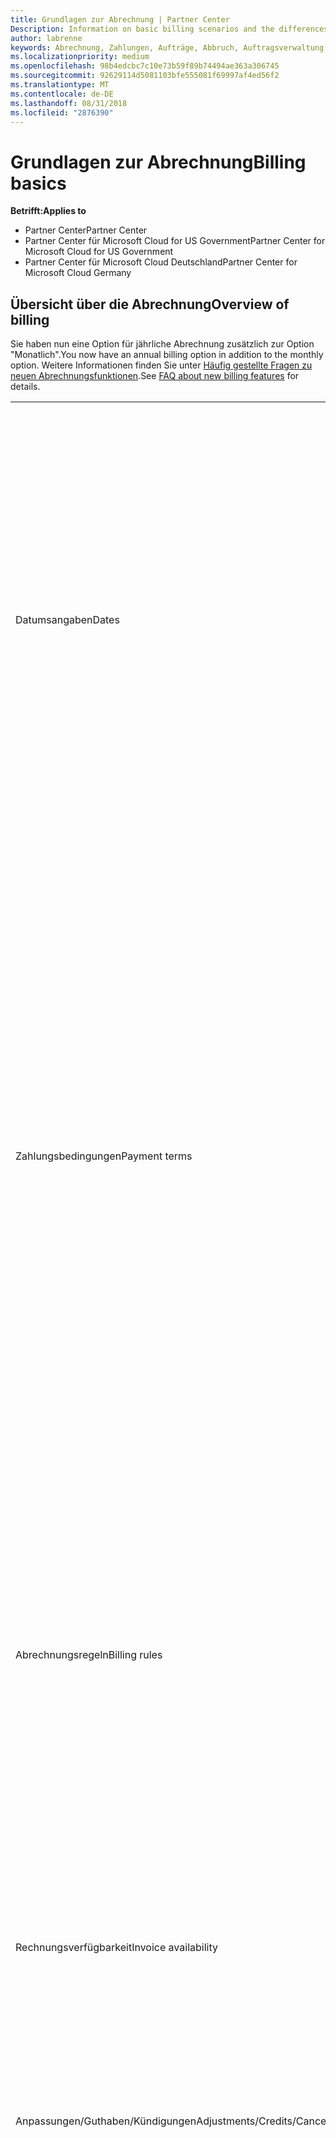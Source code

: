 ```yaml
---
title: Grundlagen zur Abrechnung | Partner Center
Description: Information on basic billing scenarios and the differences between license-based and usage-based billing
author: labrenne
keywords: Abrechnung, Zahlungen, Aufträge, Abbruch, Auftragsverwaltung, Nichtbezahlung, Betrug, Missbrauch, Steuern, Steuerbefreiungen, Abstimmungsdateien, Abstimmungsdatei
ms.localizationpriority: medium
ms.openlocfilehash: 98b4edcbc7c10e73b59f89b74494ae363a306745
ms.sourcegitcommit: 92629114d5081103bfe555081f69997af4ed56f2
ms.translationtype: MT
ms.contentlocale: de-DE
ms.lasthandoff: 08/31/2018
ms.locfileid: "2876390"
---
```

# <a name="billing-basics"></a><span data-ttu-id="4d17d-103">Grundlagen zur Abrechnung</span><span class="sxs-lookup"><span data-stu-id="4d17d-103">Billing basics</span></span>

**<span data-ttu-id="4d17d-104">Betrifft:</span><span class="sxs-lookup"><span data-stu-id="4d17d-104">Applies to</span></span>**

-  <span data-ttu-id="4d17d-105">Partner Center</span><span class="sxs-lookup"><span data-stu-id="4d17d-105">Partner Center</span></span>
-  <span data-ttu-id="4d17d-106">Partner Center für Microsoft Cloud for US Government</span><span class="sxs-lookup"><span data-stu-id="4d17d-106">Partner Center for Microsoft Cloud for US Government</span></span>
-  <span data-ttu-id="4d17d-107">Partner Center für Microsoft Cloud Deutschland</span><span class="sxs-lookup"><span data-stu-id="4d17d-107">Partner Center for Microsoft Cloud Germany</span></span>

## <a name="overview-of-billing"></a><span data-ttu-id="4d17d-108">Übersicht über die Abrechnung</span><span class="sxs-lookup"><span data-stu-id="4d17d-108">Overview of billing</span></span>
<span data-ttu-id="4d17d-109">Sie haben nun eine Option für jährliche Abrechnung zusätzlich zur Option "Monatlich".</span><span class="sxs-lookup"><span data-stu-id="4d17d-109">You now have an annual billing option in addition to the monthly option.</span></span> <span data-ttu-id="4d17d-110">Weitere Informationen finden Sie unter [Häufig gestellte Fragen zu neuen Abrechnungsfunktionen](faq-about-new-billing-features.md).</span><span class="sxs-lookup"><span data-stu-id="4d17d-110">See [FAQ about new billing features](faq-about-new-billing-features.md) for details.</span></span>

<table>
<colgroup>
<col width="50%" />
<col width="50%" />
</colgroup>
<tbody>
<tr class="odd">
<td><span data-ttu-id="4d17d-111">Datumsangaben</span><span class="sxs-lookup"><span data-stu-id="4d17d-111">Dates</span></span></td>
<td><ul>
<li><span data-ttu-id="4d17d-112">Ihr monatliches Abrechnungsdatum ist der Monatstag, den Sie während der Registrierung ausgewählt haben.</span><span class="sxs-lookup"><span data-stu-id="4d17d-112">Your monthly billing date is the day of the month you selected during enrollment.</span></span> <span data-ttu-id="4d17d-113">Microsoft sendet eine Bestätigungs-E-Mail, die Ihr Abrechnungsdatum enthält.</span><span class="sxs-lookup"><span data-stu-id="4d17d-113">Microsoft will send a confirmation email that includes your billing date.</span></span></li>
<li><span data-ttu-id="4d17d-114">Preislisten sind 1 Monat im Voraus verfügbar, da sie monatlich aktualisiert werden.</span><span class="sxs-lookup"><span data-stu-id="4d17d-114">You can find price lists one (1) month in advance, as they're updated monthly.</span></span> <span data-ttu-id="4d17d-115">Lizenzbasierte Preise sind für die Dauer des Abonnements, in der Regel 12 Monate nach dem Kaufdatum, garantiert.</span><span class="sxs-lookup"><span data-stu-id="4d17d-115">License-based prices are guaranteed for the term of the subscription, usually 12 months from the purchase date.</span></span> <span data-ttu-id="4d17d-116">Nutzungsbasierte Preise können sich monatlich ändern.</span><span class="sxs-lookup"><span data-stu-id="4d17d-116">Usage-based prices can change on a monthly basis.</span></span> <span data-ttu-id="4d17d-117">Wir informieren Sie 30 Tage im Voraus über die Veröffentlichung unserer Partner-Preisliste über Preisänderungen.</span><span class="sxs-lookup"><span data-stu-id="4d17d-117">We will provide 30 days’ notice for any price change through the publication of our Partner Price List.</span></span></li>
</ul></td>
</tr>
<tr class="even">
<td><span data-ttu-id="4d17d-118">Zahlungsbedingungen</span><span class="sxs-lookup"><span data-stu-id="4d17d-118">Payment terms</span></span></td>
<td><ul>
<li><span data-ttu-id="4d17d-119">Zahlungsbedingungen – 60 Tage netto.</span><span class="sxs-lookup"><span data-stu-id="4d17d-119">Payment terms - net 60 days.</span></span></li>
<li><span data-ttu-id="4d17d-120">Zahlungen müssen zum Fälligkeitsdatum der Rechnung (60Tage nach dem Abrechnungsdatum) erfolgen, ansonsten ist das Konto im Rückstand.</span><span class="sxs-lookup"><span data-stu-id="4d17d-120">Payments must be made by the invoice due date (60 days after the billing date), or the account will be delinquent.</span></span></li>
<li><span data-ttu-id="4d17d-121">Rückständige Konten können zeitweilig aufgehoben und/oder vom Programm für Cloud Solution Provider ausgeschlossen werden.</span><span class="sxs-lookup"><span data-stu-id="4d17d-121">Delinquent accounts are subject to suspension and/or termination from the Cloud Solution Provider program.</span></span> <span data-ttu-id="4d17d-122">Mit aufgehobenen Konten können keine neue Kunden oder Bestellungen erstellt, keine Handelspartnerbeziehung angefordert, Abonnementmengen erhöht oder verringert, Add-on-Abonnements bestellt, Abonnements konvertiert oder übertragen werden. Sie sind auf die Verwaltung vorhandener Kunden, Abonnements und Ressourcen beschränkt, bis das Konto wieder aktuell ist.</span><span class="sxs-lookup"><span data-stu-id="4d17d-122">Suspended accounts can't create a new customer or order, request a reseller relationship, increase or decrease quantities of subscriptions, order add-on subscriptions, convert or transition a subscription and will be limited to managing existing customers, subscriptions and resources until the account is brought current.</span></span> <span data-ttu-id="4d17d-123">Partner erhalten den vollen Funktionsumfang der aufgehobenen Konten zurück, wenn sie ihre ausstehenden Rechnungen beglichen haben.</span><span class="sxs-lookup"><span data-stu-id="4d17d-123">Partners can regain full functionality of their suspended accounts when they pay their outstanding bills.</span></span></li>
</ul></td>
</tr>
<tr class="odd">
<td><span data-ttu-id="4d17d-124">Abrechnungsregeln</span><span class="sxs-lookup"><span data-stu-id="4d17d-124">Billing rules</span></span></td>
<td><ul>
<li><span data-ttu-id="4d17d-125">Sie erhalten jeden Monat eine Rechnung für das CSP-Programm.</span><span class="sxs-lookup"><span data-stu-id="4d17d-125">You will receive one invoice each month for the CSP program.</span></span></li>
<li><span data-ttu-id="4d17d-126">Lizenzbasierte Abonnements werden basierend auf erworbenen Lizenzen und nicht anhand verwendeter Lizenzen abgerechnet.</span><span class="sxs-lookup"><span data-stu-id="4d17d-126">License-based subscriptions are billed based on licenses purchased, not licenses used.</span></span></li>
<li><span data-ttu-id="4d17d-127">Azure (nutzungsbasierte Abonnements) werden gemäß den gemessenen Sätzen, basierend auf der Nutzung belastet.</span><span class="sxs-lookup"><span data-stu-id="4d17d-127">Azure (usage-based subscriptions) are billed according to metered rates, based on consumption.</span></span></li>
<li><span data-ttu-id="4d17d-128">Der Preis wird während der Laufzeit des Abonnements garantiert.</span><span class="sxs-lookup"><span data-stu-id="4d17d-128">Price is guaranteed through the term of the subscription.</span></span> <span data-ttu-id="4d17d-129">Preise können sich bei der Abonnementverlängerung ändern.</span><span class="sxs-lookup"><span data-stu-id="4d17d-129">Prices may change at subscription renewal.</span></span></li>
</ul></td>
</tr>
<tr class="even">
<td><span data-ttu-id="4d17d-130">Rechnungsverfügbarkeit</span><span class="sxs-lookup"><span data-stu-id="4d17d-130">Invoice availability</span></span></td>
<td><ul>
<li><span data-ttu-id="4d17d-131">Sie können Ihre Rechnungen und Erstattungsdateien auf der Abrechnungsseite im Partner-Dashboard anzeigen und herunterladen.</span><span class="sxs-lookup"><span data-stu-id="4d17d-131">You can view and download your invoices and reconciliation files from the Billing page in the Partner Dashboard.</span></span> <span data-ttu-id="4d17d-132">Monatliche Rechnungen sind im Partner-Dashboard innerhalb von vier (4) Tagen nach Ablauf des ausgewählten Abrechnungsdatums verfügbar.</span><span class="sxs-lookup"><span data-stu-id="4d17d-132">Note that monthly invoices are available on Partner Dashboard within four (4) days of your selected billing date.</span></span></li>
</ul></td>
</tr>
<tr class="odd">
<td><span data-ttu-id="4d17d-133">Anpassungen/Guthaben/Kündigungen</span><span class="sxs-lookup"><span data-stu-id="4d17d-133">Adjustments/Credits/Cancellations</span></span></td>
<td><ul>
<li><span data-ttu-id="4d17d-134">Anpassungen und rückständige Guthaben werden in der nächsten Rechnung angezeigt, nachdem das Guthaben oder die Anpassung angerechnet wurde.</span><span class="sxs-lookup"><span data-stu-id="4d17d-134">You'll see adjustments and credits in arrears on your next billing invoice after the credit or adjustment is applied.</span></span></li>
</ul></td>
</tr>
<tr class="even">
<td><span data-ttu-id="4d17d-135">Steuern</span><span class="sxs-lookup"><span data-stu-id="4d17d-135">Tax</span></span></td>
<td><ul>
<li><span data-ttu-id="4d17d-136">Steuern fallen basierend auf Ihren Details (und nicht der Ihrer Kunden) an, da die Abrechnungsbeziehung zwischen Microsoft und Ihnen besteht.</span><span class="sxs-lookup"><span data-stu-id="4d17d-136">You will be taxed based on your details, (not your customers') as the billing relationship is between Microsoft and you.</span></span></li>
<li><span data-ttu-id="4d17d-137">Sie können Ihre Steuernummer während des Aufnahmeprozesses oder über eine Serviceanfrage senden.</span><span class="sxs-lookup"><span data-stu-id="4d17d-137">You can submit your tax ID during onboarding or via a service request.</span></span> <span data-ttu-id="4d17d-138">Die Änderungen werden im nächsten Abrechnungszyklus angezeigt.</span><span class="sxs-lookup"><span data-stu-id="4d17d-138">You'll see the changes reflected on your next billing cycle.</span></span></li>
<li><span data-ttu-id="4d17d-139">Für eine <strong>Freistellung von der Quellensteuer und Verkaufssteuer</strong> müssen Sie Steuerunterlagen über eine Serviceanfrage übermitteln.</span><span class="sxs-lookup"><span data-stu-id="4d17d-139">For <strong>withholding and sales tax exemption</strong>, you must submit tax documentation via a service request.</span></span> <span data-ttu-id="4d17d-140">Die Änderungen und entsprechenden Erstattungen werden in Ihrem nächsten Abrechnungszyklus angezeigt.</span><span class="sxs-lookup"><span data-stu-id="4d17d-140">You'll see the changes and appropriate refunds on your next billing cycle.</span></span></li>
<li><span data-ttu-id="4d17d-141">Für eine <strong>Freistellung von der Umsatzsteuer</strong> müssen Sie Ihre Umsatzsteueridentifikationsnummer (von Microsoft überprüft) über eine Serviceanfrage übermitteln.</span><span class="sxs-lookup"><span data-stu-id="4d17d-141">For <strong>value added tax (VAT) exemption</strong>, you must submit your VAT ID (validated by Microsoft) via a service request.</span></span> <span data-ttu-id="4d17d-142">Die Änderungen und entsprechenden Erstattungen werden in Ihrem nächsten Abrechnungszyklus angezeigt.</span><span class="sxs-lookup"><span data-stu-id="4d17d-142">You'll see the changes and appropriate refunds on your next billing cycle.</span></span></li>
<li><span data-ttu-id="4d17d-143">Weitere Steuerinformationen erhalten Sie von Ihrem örtlichen Finanzamt oder Steuerberater.</span><span class="sxs-lookup"><span data-stu-id="4d17d-143">Find further tax details from your local tax office or tax advisor.</span></span></li>
</ul></td>
</tr>
</tbody>
</table>

 

## <a name="license-based-billing"></a><span data-ttu-id="4d17d-144">Lizenzbasierte Abrechnung</span><span class="sxs-lookup"><span data-stu-id="4d17d-144">License-based billing</span></span>



<table>
<colgroup>
<col width="50%" />
<col width="50%" />
</colgroup>
<tbody>
<tr class="odd">
<td><span data-ttu-id="4d17d-145">Abrechnungsregeln</span><span class="sxs-lookup"><span data-stu-id="4d17d-145">Billing rules</span></span></td>
<td><ul>
<li><span data-ttu-id="4d17d-146">Abonnements gelten für ein Jahr und werden automatisch verlängert.</span><span class="sxs-lookup"><span data-stu-id="4d17d-146">Subscriptions are annual and auto-renewed.</span></span></li>
<li><span data-ttu-id="4d17d-147">Die Abrechnung erfolgt in 12 monatlichen Zahlungen pro Jahresabonnement.</span><span class="sxs-lookup"><span data-stu-id="4d17d-147">Billing is in 12 monthly payments per annual subscription.</span></span></li>
<li><span data-ttu-id="4d17d-148">Lizenzbasierte Dienste werden (basierend auf der Anzahl an Lizenzen am Ende des vorherigen Abrechnungszeitraums) im Voraus für den nächsten Abrechnungszeitraum abgerechnet.</span><span class="sxs-lookup"><span data-stu-id="4d17d-148">You are billed in advance for the next billing period for license-based services, based on number of licenses at the end of the prior billing period.</span></span></li>
<li><span data-ttu-id="4d17d-149">Änderungen an der Anzahl der Lizenzen (anteilsmäßige Berechnung basierend auf Lizenzen/Tagen) werden nachträglich in Rechnung gestellt/gutgeschrieben.</span><span class="sxs-lookup"><span data-stu-id="4d17d-149">You are billed/credited in arrears for any changes in the number of licenses(pro-rata calculation based on license-days).</span></span> <span data-ttu-id="4d17d-150">Die anteilsmäßige Berechnung verwendet die folgende Formel: [ROUND((ROUND(Einheitenpreis \* Menge/Anzahl von Tagen im anteilsmäßigen Monat, 2) \* Anzahl von anteilsmäßigen Tagen)/Menge, 2) \* Menge]</span><span class="sxs-lookup"><span data-stu-id="4d17d-150">Pro-rata calculation uses the following formula: [ROUND((ROUND(Unit Price \* Quantity / Number of days in pro-rated Month, 2) \* Number of pro-rated days) / Quantity, 2) \* Quantity]</span></span></li>
<li><span data-ttu-id="4d17d-151">Zahlungen basieren auf verkauften Plätzen (und nicht auf bereitgestellten Plätzen).</span><span class="sxs-lookup"><span data-stu-id="4d17d-151">Payments are billed for seats sold (not seats provisioned).</span></span></li>
</ul></td>
</tr>
<tr class="even">
<td><span data-ttu-id="4d17d-152">Anpassungen/Guthaben/Kündigungen</span><span class="sxs-lookup"><span data-stu-id="4d17d-152">Adjustments/Credits/Cancellations</span></span></td>
<td><ul>
<li><span data-ttu-id="4d17d-153">Gebühren für eine vorzeitige Beendigung werden derzeit nicht für die Kündigung lizenzbasierter Dienste in Rechnung gestellt.</span><span class="sxs-lookup"><span data-stu-id="4d17d-153">Early termination fees are currently not charged for the cancellation of license-based services.</span></span></li>
<li><span data-ttu-id="4d17d-154">Gutschriften für Kündigungen für lizenzbasierte Dienste werden bei Kündigungen in der Zyklusmitte für nicht genutzte Tage anteilsmäßig berechnet (und Lizenzreduzierungen nach der Formel oben).</span><span class="sxs-lookup"><span data-stu-id="4d17d-154">Cancellation credits for licensed based services are pro-rated for unused days for mid-cycle cancellations (as well as license decreases per the formula above).</span></span></li>
</ul></td>
</tr>
</tbody>
</table>

 

## <a name="usage-based-billing"></a><span data-ttu-id="4d17d-155">Nutzungsbasierte Abrechnung</span><span class="sxs-lookup"><span data-stu-id="4d17d-155">Usage-based billing</span></span>


<span data-ttu-id="4d17d-156">Azure verwendet das Modell der nutzungsbasierten Bezahlung, bei der Ihnen nur genutzte Azure-Dienste in Rechnung gestellt werden.</span><span class="sxs-lookup"><span data-stu-id="4d17d-156">Azure operates in the "pay as you go" model, in which you are only billed for Azure services used.</span></span>

<table>
<colgroup>
<col width="50%" />
<col width="50%" />
</colgroup>
<tbody>
<tr class="odd">
<td><span data-ttu-id="4d17d-157">Abrechnungsregeln</span><span class="sxs-lookup"><span data-stu-id="4d17d-157">Billing rules</span></span></td>
<td><ul>
<li><span data-ttu-id="4d17d-158">Abonnements laufen von Monat zu Monat und werden automatisch zu den getakteten Dienstleistungspreisen verlängert.</span><span class="sxs-lookup"><span data-stu-id="4d17d-158">Subscriptions are month-to-month and auto-renew at the new metered service rates.</span></span> <span data-ttu-id="4d17d-159">Die Abrechnung erfolgt monatlich im Nachhinein, basierend auf der Nutzung.</span><span class="sxs-lookup"><span data-stu-id="4d17d-159">Billing is monthly in arrears, based on usage.</span></span></li>
<li><span data-ttu-id="4d17d-160">Getaktete Dienstleistungspreise können sich innerhalb des Abrechnungszyklus ändern.</span><span class="sxs-lookup"><span data-stu-id="4d17d-160">Metered service rates can change within the invoice cycle.</span></span>
<ul>
<li><span data-ttu-id="4d17d-161">Preiserhöhungen werden 30 Tage zuvor bekanntgegeben.</span><span class="sxs-lookup"><span data-stu-id="4d17d-161">Price increases: 30 days notice is provided.</span></span></li>
<li><span data-ttu-id="4d17d-162">Preissenkungen werden am Tag der Änderung angezeigt.</span><span class="sxs-lookup"><span data-stu-id="4d17d-162">Price decreases: reflected day of change.</span></span></li>
<li><span data-ttu-id="4d17d-163">Vorhandene Abonnements verwenden den zum Anfang des Abrechnungszyklus gültigen Preis.</span><span class="sxs-lookup"><span data-stu-id="4d17d-163">Existing subscriptions use the rate in effect at the beginning of the bill cycle.</span></span></li>
<li><span data-ttu-id="4d17d-164">Neue Abonnements (im Abrechnungszyklus erstellt) verwenden den zum Erstellungsdatum gültigen Preis.</span><span class="sxs-lookup"><span data-stu-id="4d17d-164">New subscriptions (created within bill cycle) use the rate in effect at the create date.</span></span></li>
</ul></li>
</ul></td>
</tr>
<tr class="even">
<td><span data-ttu-id="4d17d-165">Anpassungen/Guthaben/Kündigungen</span><span class="sxs-lookup"><span data-stu-id="4d17d-165">Adjustments/Credits/Cancellations</span></span></td>
<td><ul>
<li><span data-ttu-id="4d17d-166">Zahlungen mit Anpassungen werden in der nächsten monatlichen Rechnung angezeigt.</span><span class="sxs-lookup"><span data-stu-id="4d17d-166">You'll see payments with adjustments on your next monthly billing invoice.</span></span></li>
<li><span data-ttu-id="4d17d-167">Gebühren für eine vorzeitige Beendigung werden derzeit nicht für die Kündigung nutzungsbasierter Dienste in Rechnung gestellt.</span><span class="sxs-lookup"><span data-stu-id="4d17d-167">Early termination fees are currently not charged for the cancellation of usage-based services.</span></span></li>
<li><span data-ttu-id="4d17d-168">Alle Guthaben, einschließlich SLA-Guthaben, werden in der nächsten monatlichen Rechnung angezeigt.</span><span class="sxs-lookup"><span data-stu-id="4d17d-168">You'll see credits of any type, including SLA credits, on your next monthly billing invoice.</span></span></li>
</ul></td>
</tr>
</tbody>
</table>

## <a name="one-time-billing"></a><span data-ttu-id="4d17d-169">Einmalige Gebühr</span><span class="sxs-lookup"><span data-stu-id="4d17d-169">One-time billing</span></span>

<span data-ttu-id="4d17d-170">Partner im Cloud Solution Provider-Programm (CSP) können Angebote ihren Kunden reservierte Instanzen auf Microsoft Azure-VMs anbieten.</span><span class="sxs-lookup"><span data-stu-id="4d17d-170">Partners in the Cloud Solution Provider program (CSP) can offer their customers reserved instances on Microsoft Azure virtual machines.</span></span> <span data-ttu-id="4d17d-171">Kunden können virtuelle Maschinen im Voraus reservieren – für ein Jahr oder drei Jahre – und erhebliche Einsparungen bei der Azure-Nutzung erhalten.</span><span class="sxs-lookup"><span data-stu-id="4d17d-171">Customers can reserve virtual machines in advance – for one-year or three-year terms – and experience significant savings on Azure usage.</span></span>   

<span data-ttu-id="4d17d-172">Die Kunden bezahlen im Voraus für Azure Reserved VM Instances.</span><span class="sxs-lookup"><span data-stu-id="4d17d-172">Your customers pay in advance for Azure Reserved VM Instances.</span></span> <span data-ttu-id="4d17d-173">Wenn Sie Azure Reserved VM Instances im Auftrag eines Kunden kaufen, erhalten Sie Rechnungen und Abgleichungsdateien für die einmaligen Gebühren.</span><span class="sxs-lookup"><span data-stu-id="4d17d-173">When you buy Azure Reserved VM Instances on behalf of a customer, you’ll receive invoices and reconciliation files for these one-time charges.</span></span> 

>[!IMPORTANT]
><span data-ttu-id="4d17d-174">Wenn Sie Azure Reserved VM Instances für einen Kunden in einem Markt mit einer anderen Währung, als der standardmäßigen Währung erwerben, basiert die Abrechnung auf dem Markt des Kunden, nicht Ihrem Standort.</span><span class="sxs-lookup"><span data-stu-id="4d17d-174">If you purchase Azure Reserved VM Instances for a customer in a market with a currency different from yours, the default billing currency is based on the customer’s market, not your location.</span></span> <span data-ttu-id="4d17d-175">Wenn Sie Kunden in mehreren Märkten haben, erhalten Sie verschiedene Rechnungen und Abgleichungsdateien für jede Währung der Kunden, die in Rechnung gestellt werden, damit Ihre Kunden in der entsprechenden Währung in Rechnung gestellt werden.</span><span class="sxs-lookup"><span data-stu-id="4d17d-175">If you have customers in multiple markets, you’ll receive separate invoices and reconciliation files for each currency customers need to be billed in, allowing you to invoice your customers in the appropriate currency.</span></span> 

<span data-ttu-id="4d17d-176">Um auf einmalige Rechnungen und Abgleichungsdateien zuzugreifen, wählen Sie **Abrechnung** von Ihrem Partner-Dashboard und dann **einmal**.</span><span class="sxs-lookup"><span data-stu-id="4d17d-176">To access one-time charge invoices and reconciliation files, select **Billing** from your Partner Dashboard and then select **One time**.</span></span> 

### <a name="manage-your-one-time-billing"></a><span data-ttu-id="4d17d-177">Die einmalige Gebühr verwalten</span><span class="sxs-lookup"><span data-stu-id="4d17d-177">Manage your one-time billing</span></span>

#### <a name="view-your-current-billing-status-invoices-and-recon-files"></a><span data-ttu-id="4d17d-178">Anzeigen des aktuellen Abrechnungsstatus, Rechnungen und Abstimmungsdateien</span><span class="sxs-lookup"><span data-stu-id="4d17d-178">View your current billing status, invoices, and recon files</span></span>

1.  <span data-ttu-id="4d17d-179">Wählen Sie in Partner-Dashboard **Abrechnung** und **einmal** aus, um Ihren Rechnungsstatus anzuzeigen.</span><span class="sxs-lookup"><span data-stu-id="4d17d-179">In your Partner Dashboard, select **Billing** and then **One time** to view your billing status.</span></span> 
2.  <span data-ttu-id="4d17d-180">Wählen Sie eine Rechnung oder Abstimmungsdatei, um ausführlichere Informationen anzuzeigen.</span><span class="sxs-lookup"><span data-stu-id="4d17d-180">Select an invoice or recon file to view more detailed information.</span></span> 

#### <a name="view-a-customers-order-history"></a><span data-ttu-id="4d17d-181">Bestellverlauf eines Kunden anzeigen</span><span class="sxs-lookup"><span data-stu-id="4d17d-181">View a customer’s order history</span></span>

1.  <span data-ttu-id="4d17d-182">Wählen Sie im Menü Dashboard die Option **Kunden** aus.</span><span class="sxs-lookup"><span data-stu-id="4d17d-182">Select **Customers** from your dashboard menu.</span></span>
2.  <span data-ttu-id="4d17d-183">Auf der Seite **Kunden**, suchen Sie den Kunden, deren Bestellverlauf Sie anzeigen möchten, und wählen Sie dann den Pfeil nach unten, um den Datensatz des Kunden zu erweitern.</span><span class="sxs-lookup"><span data-stu-id="4d17d-183">On your **Customers** page, find the customer whose order history you want to view and then select the down arrow to expand the customer’s record.</span></span> 
3.  <span data-ttu-id="4d17d-184">Wählen Sie **Aufträge anzeigen**, um den Bestellverlauf anzuzeigen.</span><span class="sxs-lookup"><span data-stu-id="4d17d-184">Select **View orders** to display the order history.</span></span>

#### <a name="download-a-credit-note"></a><span data-ttu-id="4d17d-185">Eine Gutschrift herunterladen</span><span class="sxs-lookup"><span data-stu-id="4d17d-185">Download a credit note</span></span>

<span data-ttu-id="4d17d-186">Den Fall, dass Sie eine vollständige Gutschrift (Void Rechnung) und Rückbuchung testen, müssen wir Sie eine Gutschrift der ursprünglichen Rechnung und auch ein vollständiger neues Dokument Abbrechen bieten.</span><span class="sxs-lookup"><span data-stu-id="4d17d-186">In the event that you exercise a full credit (Void Invoice) and rebill, we’ll give you a credit note to cancel out the original invoice, and also a full new document.</span></span> <span data-ttu-id="4d17d-187">Sie können eine Gutschrift/Rückbuchung aus folgenden Gründen anfordern:</span><span class="sxs-lookup"><span data-stu-id="4d17d-187">You can request a credit/rebill for the following reasons:</span></span>
-   <span data-ttu-id="4d17d-188">Beheben oder -Einkaufs-Reihenfolge Korrekturen</span><span class="sxs-lookup"><span data-stu-id="4d17d-188">Address or purchase order corrections</span></span>
-   <span data-ttu-id="4d17d-189">Rechnung generiert, und klicken Sie dann eine Steuerrückerstattung angewendet wurde.</span><span class="sxs-lookup"><span data-stu-id="4d17d-189">Invoice generated and then a tax refund was applied.</span></span> <span data-ttu-id="4d17d-190">Sie können eine Gutschrift/Rückbuchung, die Steuer Rückerstattung gezogen zurück in die ursprüngliche Rechnung anfordern.</span><span class="sxs-lookup"><span data-stu-id="4d17d-190">You can request a credit/rebill to get the tax refund pulled back into the original invoice.</span></span> <span data-ttu-id="4d17d-191">Dies gilt auch für Erstattungen, wie Sie eine Gutschrift/Rückbuchung der ursprünglichen Rechnung und dann durch Ziehen in eine Rückerstattung anfordern können.</span><span class="sxs-lookup"><span data-stu-id="4d17d-191">This is also true for refunds, as you can request a credit/rebill of the original invoice and then pull in a refund.</span></span>
